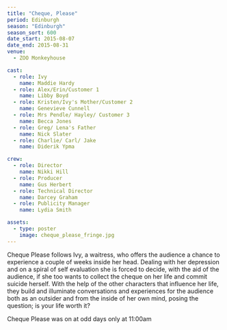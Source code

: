 ```yaml
---
title: "Cheque, Please"
period: Edinburgh
season: "Edinburgh"
season_sort: 600
date_start: 2015-08-07
date_end: 2015-08-31
venue:
  - ZOO Monkeyhouse

cast:
  - role: Ivy
    name: Maddie Hardy
  - role: Alex/Erin/Customer 1
    name: Libby Boyd
  - role: Kristen/Ivy's Mother/Customer 2
    name: Genevieve Cunnell
  - role: Mrs Pendle/ Hayley/ Customer 3
    name: Becca Jones
  - role: Greg/ Lena's Father
    name: Nick Slater
  - role: Charlie/ Carl/ Jake
    name: Diderik Ypma

crew: 
  - role: Director
    name: Nikki Hill
  - role: Producer
    name: Gus Herbert
  - role: Technical Director
    name: Darcey Graham
  - role: Publicity Manager
    name: Lydia Smith

assets:
  - type: poster
    image: cheque_please_fringe.jpg
---
```


Cheque Please follows Ivy, a waitress, who offers the audience a chance to experience a couple of weeks inside her head. Dealing with her depression and on a spiral of self evaluation she is forced to decide, with the aid of the audience, if she too wants to collect the cheque on her life and commit suicide herself. With the help of the other characters that influence her life, they build and illuminate conversations and experiences for the audience both as an outsider and from the inside of her own mind, posing the question; is your life worth it?

Cheque Please was on at odd days only at 11:00am
